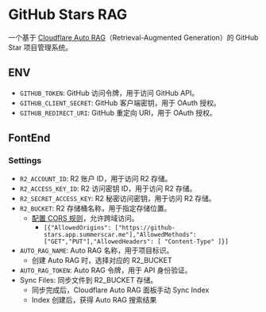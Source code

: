 # GitHub Stars RAG

一个基于 [Cloudflare Auto RAG](https://developers.cloudflare.com/autorag/)（Retrieval-Augmented Generation）的 GitHub Star 项目管理系统。

## ENV

- `GITHUB_TOKEN`: GitHub 访问令牌，用于访问 GitHub API。
- `GITHUB_CLIENT_SECRET`: GitHub 客户端密钥，用于 OAuth 授权。
- `GITHUB_REDIRECT_URI`: GitHub 重定向 URI，用于 OAuth 授权。

## FontEnd

### Settings

- `R2_ACCOUNT_ID`: R2 账户 ID，用于访问 R2 存储。
- `R2_ACCESS_KEY_ID`: R2 访问密钥 ID，用于访问 R2 存储。
- `R2_SECRET_ACCESS_KEY`: R2 秘密访问密钥，用于访问 R2 存储。
- `R2_BUCKET`: R2 存储桶名称，用于指定存储位置。
  - [配置 CORS 规则](https://developers.cloudflare.com/r2/buckets/cors/)，允许跨域访问。
    - `[{"AllowedOrigins": ["https://github-stars.app.summerscar.me"],"AllowedMethods": ["GET","PUT"],"AllowedHeaders": [
  "Content-Type"
]}]`
- `AUTO_RAG_NAME`: Auto RAG 名称，用于项目标识。
  - 创建 Auto RAG 时，选择对应的 R2_BUCKET
- `AUTO_RAG_TOKEN`: Auto RAG 令牌，用于 API 身份验证。
- Sync Files: 同步文件到 R2_BUCKET 存储。
  - 同步完成后，Cloudflare Auto RAG 面板手动 Sync Index
  - Index 创建后，获得 Auto RAG 搜索结果
